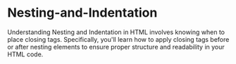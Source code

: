 # Nesting-and-Indentation
Understanding Nesting and Indentation in HTML involves knowing when to place closing tags. Specifically, you'll learn how to apply closing tags before or after nesting elements to ensure proper structure and readability in your HTML code.
